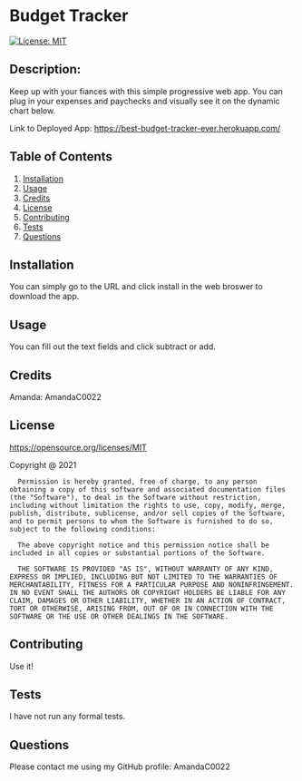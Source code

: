 # Budget Tracker

[![License: MIT](https://img.shields.io/badge/License-MIT-yellow.svg)](https://opensource.org/licenses/MIT)

## Description: 
Keep up with your fiances with this simple progressive web app. You can plug in your expenses and paychecks and visually see it on the dynamic chart below. 

Link to Deployed App: 
https://best-budget-tracker-ever.herokuapp.com/

## Table of Contents 
1. [Installation](#installation)
2. [Usage](#usage)
3. [Credits](#credits)
4. [License](#license)
5. [Contributing](#contributing)
6. [Tests](#tests)
7. [Questions](#questions)

## Installation  
You can simply go to the URL and click install in the web broswer to download the app.  

## Usage  
You can fill out the text fields and click subtract or add. 

## Credits 
Amanda: AmandaC0022

## License 
https://opensource.org/licenses/MIT

Copyright @ 2021

      Permission is hereby granted, free of charge, to any person obtaining a copy of this software and associated documentation files (the "Software"), to deal in the Software without restriction, including without limitation the rights to use, copy, modify, merge, publish, distribute, sublicense, and/or sell copies of the Software, and to permit persons to whom the Software is furnished to do so, subject to the following conditions:

      The above copyright notice and this permission notice shall be included in all copies or substantial portions of the Software.

      THE SOFTWARE IS PROVIDED "AS IS", WITHOUT WARRANTY OF ANY KIND, EXPRESS OR IMPLIED, INCLUDING BUT NOT LIMITED TO THE WARRANTIES OF MERCHANTABILITY, FITNESS FOR A PARTICULAR PURPOSE AND NONINFRINGEMENT. IN NO EVENT SHALL THE AUTHORS OR COPYRIGHT HOLDERS BE LIABLE FOR ANY CLAIM, DAMAGES OR OTHER LIABILITY, WHETHER IN AN ACTION OF CONTRACT, TORT OR OTHERWISE, ARISING FROM, OUT OF OR IN CONNECTION WITH THE SOFTWARE OR THE USE OR OTHER DEALINGS IN THE SOFTWARE.

## Contributing
Use it! 

## Tests 
I have not run any formal tests. 

## Questions 
 
Please contact me using my GitHub profile: AmandaC0022
